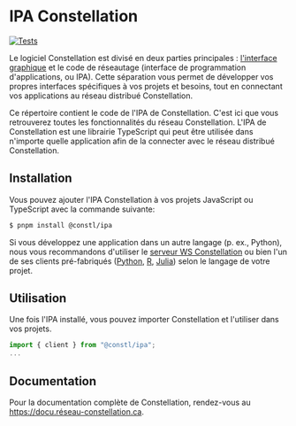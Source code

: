 # IPA Constellation
[![Tests](https://github.com/reseau-constellation/ipa/actions/workflows/tests.yml/badge.svg)](https://github.com/reseau-constellation/ipa/actions/workflows/tests.yml)

Le logiciel Constellation est divisé en deux parties principales :
[l'interface graphique](https://github.com/reseau-constellation/constellation/)
et le code de réseautage (interface de programmation d'applications, ou IPA).
Cette séparation vous permet de développer vos propres interfaces spécifiques
à vos projets et besoins, tout en connectant vos applications au réseau
distribué Constellation.

Ce répertoire contient le code de l'IPA de Constellation.
C'est ici que vous retrouverez toutes les fonctionnalités du réseau
Constellation. L'IPA de Constellation est une librairie TypeScript qui peut être utilisée dans n'importe quelle application afin de la connecter avec le réseau
distribué Constellation.

## Installation
Vous pouvez ajouter l'IPA Constellation à vos projets JavaScript ou TypeScript
avec la commande suivante:

```sh
$ pnpm install @constl/ipa
```

Si vous développez une application dans un autre langage (p. ex., Python),
nous vous recommandons d'utiliser le [serveur WS Constellation](https://github.com/reseau-constellation/serveur-ws) ou bien l'un de ses clients pré-fabriqués
([Python](https://github.com/reseau-constellation/client-python),
[R](https://github.com/reseau-constellation/client-r), [Julia](https://github.com/reseau-constellation/Constellation.jl))
selon le langage de votre projet.

## Utilisation
Une fois l'IPA installé, vous pouvez importer Constellation et l'utiliser dans vos
projets.

```TypeScript
import { client } from "@constl/ipa";
...

```

## Documentation
Pour la documentation complète de Constellation, rendez-vous au https://docu.réseau-constellation.ca.
